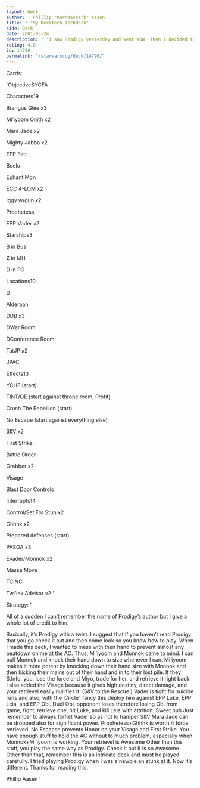 ```yaml
---
layout: deck
author: ! Phillip "Karrdeshark" Aasen
title: ! "My Decktech Techdeck"
side: Dark
date: 2001-03-24
description: ! "I saw Prodigy yesterday and went WOW  Then I decided to try something a little different.  I give credit to the maker of Prodigy."
rating: 4.0
id: 14790
permalink: "/starwarsccg/deck/14790/"
---
```

Cards: 

'ObjectiveSYCFA


Characters19

Brangus Glee x3

Mi’iyoom Onith x2

Mara Jade x2

Mighty Jabba x2

EPP Fett

Boelo

Ephant Mon

ECC 4-LOM x2

Iggy w/gun x2

Prophetess

EPP Vader x2


Starships3

B in Bus

Z in MH

D in PO


Locations10

D

Alderaan

DDB x3

DWar Room

DConference Room

TatJP x2

JPAC


Effects13

YCHF (start)

TINT/OE (start against throne room, Profit)

Crush The Rebellion (start)

No Escape (start against everything else)

S&V x2

First Strike

Battle Order

Grabber x2

Visage

Blast Door Controls


Interrupts14

Control/Set For Stun x2

Ghhhk x2

Prepared defenses (start)

PASOA x3

Evader/Monnok x2

Massa Move

TCINC

Twi’lek Advisor x2 '

Strategy: '

All of a sudden I can’t remember the name of Prodigy’s author but I give a whole lot of credit to him.


Basically, it’s Prodigy with a twist.  I suggest that if you haven’t read Prodigy that you go check it out and then come look so you know how to play.  When I made this deck, I wanted to mess with their hand to prevent almost any beatdown on me at the AC.  Thus, Mi’iyoom and Monnok came to mind.  I can pull Monnok and knock their hand down to size whenever I can.  Mi’iyoom makes it more potent by knocking down their hand size with Monnok and then kicking their mains out of their hand and in to their lost pile.  If they S.Info. you, lose the force and Miyo, trade for her, and retrieve it right back.  I also added the Visage because it gives high destiny, direct damage, and your retrievel easily nullifies it.  (S&V to the Rescue )  Vader is tight for suicide runs and also, with the ’Circle’, fancy this deploy him against EPP Luke, EPP Leia, and EPP Obi.  Duel Obi, opponent loses therefore losing Obi from game, fight, retrieve one, hit Luke, and kill Leia with attrition.  Sweet huh  Just remember to always forfiet Vader so as not to hamper S&V Mara Jade can be dropped also for significant power.  Prophetess+Ghhhk is worth 4 force retrieved.  No Escapse prevents Honor on your Visage and First Strike.  You have enough stuff to hold the AC without to much problem, especially when Monnok+Mi’iyoom is working.  Your retrievel is Awesome  Other than this stuff, you play the same way as Prodigy.  Check it out  It is so Awesome     Other than that, remember this is an intricate deck and must be played carefully.  I tried playing Prodigy when I was a newbie an stunk at it.  Now it’s different.  Thanks for reading this.


Phillip Aasen  '
